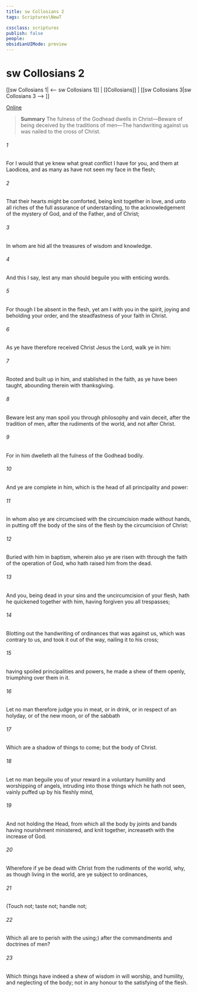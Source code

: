 ```yaml
---
title: sw Collosians 2
tags: Scriptures\NewT

cssclass: scriptures
publish: false
people:
obsidianUIMode: preview
---
```


# sw Collosians 2
[[sw Collosians 1| <-- sw Collosians 1]] | [[Collosians]] | [[sw Collosians 3|sw Collosians 3 --> ]]

[Online](https://churchofjesuschrist.org/study/scriptures/nt/col/2?lang=eng)

> __Summary__
The fulness of the Godhead dwells in Christ—Beware of being deceived by the traditions of men—The handwriting against us was nailed to the cross of Christ.

###### 1 
For I would that ye knew what great conflict I have for you, and  them at Laodicea, and  as many as have not seen my face in the flesh;

###### 2 
That their hearts might be comforted, being knit together in love, and unto all riches of the full assurance of understanding, to the acknowledgement of the mystery of God, and of the Father, and of Christ;

###### 3 
In whom are hid all the treasures of wisdom and knowledge.

###### 4 
And this I say, lest any man should beguile you with enticing words.

###### 5 
For though I be absent in the flesh, yet am I with you in the spirit, joying and beholding your order, and the steadfastness of your faith in Christ.

###### 6 
As ye have therefore received Christ Jesus the Lord,  walk ye in him:

###### 7 
Rooted and built up in him, and stablished in the faith, as ye have been taught, abounding therein with thanksgiving.

###### 8 
Beware lest any man spoil you through philosophy and vain deceit, after the tradition of men, after the rudiments of the world, and not after Christ.

###### 9 
For in him dwelleth all the fulness of the Godhead bodily.

###### 10 
And ye are complete in him, which is the head of all principality and power:

###### 11 
In whom also ye are circumcised with the circumcision made without hands, in putting off the body of the sins of the flesh by the circumcision of Christ:

###### 12 
Buried with him in baptism, wherein also ye are risen with  through the faith of the operation of God, who hath raised him from the dead.

###### 13 
And you, being dead in your sins and the uncircumcision of your flesh, hath he quickened together with him, having forgiven you all trespasses;

###### 14 
Blotting out the handwriting of ordinances that was against us, which was contrary to us, and took it out of the way, nailing it to his cross;

###### 15 
 having spoiled principalities and powers, he made a shew of them openly, triumphing over them in it.

###### 16 
Let no man therefore judge you in meat, or in drink, or in respect of an holyday, or of the new moon, or of the sabbath 

###### 17 
Which are a shadow of things to come; but the body  of Christ.

###### 18 
Let no man beguile you of your reward in a voluntary humility and worshipping of angels, intruding into those things which he hath not seen, vainly puffed up by his fleshly mind,

###### 19 
And not holding the Head, from which all the body by joints and bands having nourishment ministered, and knit together, increaseth with the increase of God.

###### 20 
Wherefore if ye be dead with Christ from the rudiments of the world, why, as though living in the world, are ye subject to ordinances,

###### 21 
(Touch not; taste not; handle not;

###### 22 
Which all are to perish with the using;) after the commandments and doctrines of men?

###### 23 
Which things have indeed a shew of wisdom in will worship, and humility, and neglecting of the body; not in any honour to the satisfying of the flesh.

